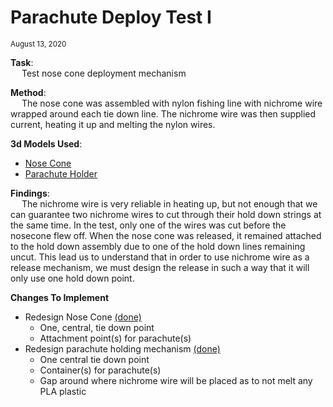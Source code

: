 # Parachute Deploy Test I
<sup>August 13, 2020</sup>

**Task**:<br>&emsp;
    Test nose cone deployment mechanism

**Method**:<br>&emsp;
    The nose cone was assembled with nylon fishing line with nichrome wire wrapped around each tie down line.
    The nichrome wire was then supplied current, heating it up and melting the nylon wires.

**3d Models Used**:
- [Nose Cone](https://github.com/DusterTheFirst/rocketry/blob/a1a50608c714fe1a907a077f69319fac23ef29f5/rockets/slider/renders/Nose%20Cone.stl)
- [Parachute Holder](https://github.com/DusterTheFirst/rocketry/blob/a1a50608c714fe1a907a077f69319fac23ef29f5/rockets/slider/renders/Parachute%20Holder.stl)

**Findings**:<br>&emsp;
    The nichrome wire is very reliable in heating up, but not enough that we can guarantee
    two nichrome wires to cut through their hold down strings at the same time. In the test,
    only one of the wires was cut before the nosecone flew off. When the nose cone was released,
    it remained attached to the hold down assembly due to one of the hold down lines remaining uncut.
    This lead us to understand that in order to use nichrome wire as a release mechanism,
    we must design the release in such a way that it will only use one hold down point.

**Changes To Implement**
- Redesign Nose Cone [(done)](https://github.com/DusterTheFirst/rocketry/blob/00949badd6df8fbdd533ba6b04284b056b241a8f/rockets/slider/renders/Nose%20Cone.stl)
    - One, central, tie down point
    - Attachment point(s) for parachute(s)
- Redesign parachute holding mechanism [(done)](https://github.com/DusterTheFirst/rocketry/blob/00949badd6df8fbdd533ba6b04284b056b241a8f/rockets/slider/renders/Parachute%20Holding.stl)
    - One central tie down point
    - Container(s) for parachute(s)
    - Gap around where nichrome wire will be placed as to not melt any PLA plastic